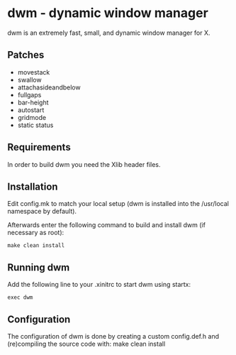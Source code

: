 dwm - dynamic window manager
============================
dwm is an extremely fast, small, and dynamic window manager for X.

Patches
-------
+ movestack
+ swallow
+ attachasideandbelow
+ fullgaps
+ bar-height
+ autostart
+ gridmode
+ static status


Requirements
------------
In order to build dwm you need the Xlib header files.


Installation
------------
Edit config.mk to match your local setup (dwm is installed into
the /usr/local namespace by default).

Afterwards enter the following command to build and install dwm (if
necessary as root):

    make clean install


Running dwm
-----------
Add the following line to your .xinitrc to start dwm using startx:

    exec dwm



Configuration
-------------
The configuration of dwm is done by creating a custom config.def.h
and (re)compiling the source code with:
      make clean install
